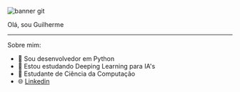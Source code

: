 
![banner git](https://github.com/guimileib/guimileib/assets/110914003/c80c7196-143a-400a-9cdc-39690a415ef9)

Olá, sou Guilherme
_________________________________________________________________________________________________________________________________
Sobre mim:
- 🔭 Sou desenvolvedor em Python
- 🌱 Estou estudando Deeping Learning para IA's
- 💬 Estudante de Ciência da Computação
- 🌐 [Linkedin](www.linkedin.com/in/guimileib)

